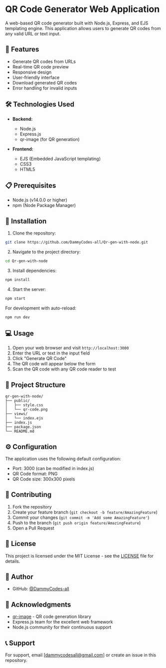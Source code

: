 # QR Code Generator Web Application

A web-based QR code generator built with Node.js, Express, and EJS templating engine. This application allows users to generate QR codes from any valid URL or text input.

## 🚀 Features

- Generate QR codes from URLs
- Real-time QR code preview
- Responsive design
- User-friendly interface
- Download generated QR codes
- Error handling for invalid inputs

## 🛠️ Technologies Used

- **Backend:**
  - Node.js
  - Express.js
  - qr-image (for QR generation)
  
- **Frontend:**
  - EJS (Embedded JavaScript templating)
  - CSS3
  - HTML5

## 📋 Prerequisites

- Node.js (v14.0.0 or higher)
- npm (Node Package Manager)

## 🔧 Installation

1. Clone the repository:
```bash
git clone https://github.com/DammyCodes-all/Qr-gen-with-node.git
```

2. Navigate to the project directory:
```bash
cd Qr-gen-with-node
```

3. Install dependencies:
```bash
npm install
```

4. Start the server:
```bash
npm start
```

For development with auto-reload:
```bash
npm run dev
```

## 💻 Usage

1. Open your web browser and visit `http://localhost:3000`
2. Enter the URL or text in the input field
3. Click "Generate QR Code"
4. The QR code will appear below the form
5. Scan the QR code with any QR code reader to test

## 📁 Project Structure

```
qr-gen-with-node/
├── public/
│   ├── style.css
│   └── qr-code.png
├── views/
│   └── index.ejs
├── index.js
├── package.json
└── README.md
```

## ⚙️ Configuration

The application uses the following default configuration:
- Port: 3000 (can be modified in index.js)
- QR Code format: PNG
- QR Code size: 300x300 pixels

## 🤝 Contributing

1. Fork the repository
2. Create your feature branch (`git checkout -b feature/AmazingFeature`)
3. Commit your changes (`git commit -m 'Add some AmazingFeature'`)
4. Push to the branch (`git push origin feature/AmazingFeature`)
5. Open a Pull Request

## 📝 License

This project is licensed under the MIT License - see the [LICENSE](LICENSE) file for details.

## 👤 Author

- GitHub: [@DammyCodes-all](https://github.com/DammyCodes-all)

## 🙏 Acknowledgments

- [qr-image](https://github.com/alexeyten/qr-image) - QR code generation library
- Express.js team for the excellent web framework
- Node.js community for their continuous support

## 📞 Support

For support, email [dammycodesall@gmail.com] or create an issue in this repository.
